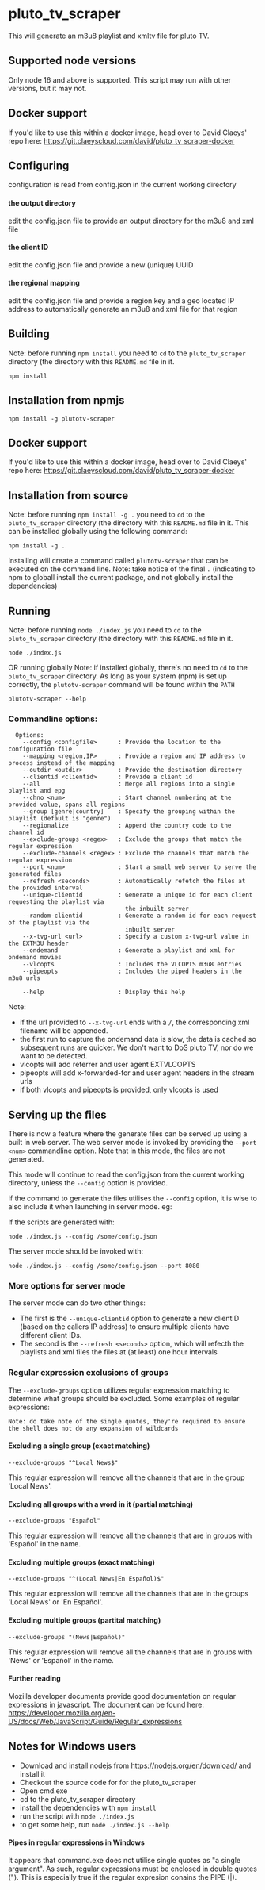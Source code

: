 # pluto_tv_scraper
This will generate an m3u8 playlist and xmltv file for pluto TV.

## Supported node versions
Only node 16 and above is supported. This script may run with other versions, but it may not.

## Docker support
If you'd like to use this within a docker image, head over to David Claeys' repo here: https://git.claeyscloud.com/david/pluto_tv_scraper-docker

## Configuring
configuration is read from config.json in the current working directory

#### the output directory
edit the config.json file to provide an output directory for the m3u8 and xml file
#### the client ID
edit the config.json file and provide a new (unique) UUID
#### the regional mapping
edit the config.json file and provide a region key and a geo located IP address to automatically generate an m3u8 and xml file for that region

## Building
Note: before running `npm install` you need to `cd` to the `pluto_tv_scraper` directory (the directory with this `README.md` file in it.
```
npm install
```

## Installation from npmjs
```
npm install -g plutotv-scraper
```

## Docker support
If you'd like to use this within a docker image, head over to David Claeys' repo here: https://git.claeyscloud.com/david/pluto_tv_scraper-docker

## Installation from source
Note: before running `npm install -g .` you need to `cd` to the `pluto_tv_scraper` directory (the directory with this `README.md` file in it.
This can be installed globally using the following command:
```
npm install -g .
```
Installing will create a command called `plutotv-scraper` that can be executed on the command line.
Note: take notice of the final `.` (indicating to npm to globall install the current package, and not globally install the dependencies)

## Running
Note: before running `node ./index.js` you need to `cd` to the `pluto_tv_scraper` directory (the directory with this `README.md` file in it.
```
node ./index.js
```

OR running globally
Note: if installed globally, there's no need to `cd` to the `pluto_tv_scraper` directory. As long as your system (npm) is set up correctly, the `plutotv-scraper` command will be found within the `PATH`
```
plutotv-scraper --help
```
### Commandline options:
```
  Options:
    --config <configfile>      : Provide the location to the configuration file
    --mapping <region,IP>      : Provide a region and IP address to process instead of the mapping
    --outdir <outdir>          : Provide the destination directory
    --clientid <clientid>      : Provide a client id
    --all                      : Merge all regions into a single playlist and epg
    --chno <num>               : Start channel numbering at the provided value, spans all regions
    --group [genre|country]    : Specify the grouping within the playlist (default is "genre")
    --regionalize              : Append the country code to the channel id
    --exclude-groups <regex>   : Exclude the groups that match the regular expression
    --exclude-channels <regex> : Exclude the channels that match the regular expression
    --port <num>               : Start a small web server to serve the generated files
    --refresh <seconds>        : Automatically refetch the files at the provided interval
    --unique-clientid          : Generate a unique id for each client requesting the playlist via
                                 the inbuilt server
    --random-clientid          : Generate a random id for each request of the playlist via the
                                 inbuilt server
    --x-tvg-url <url>          : Specify a custom x-tvg-url value in the EXTM3U header
    --ondemand                 : Generate a playlist and xml for ondemand movies
    --vlcopts                  : Includes the VLCOPTS m3u8 entries
    --pipeopts                 : Includes the piped headers in the m3u8 urls

    --help                     : Display this help
```

Note:
- if the url provided to `--x-tvg-url` ends with a `/`, the corresponding xml filename will be appended.
- the first run to capture the ondemand data is slow, the data is cached so subsequent runs are quicker. We don't want to DoS pluto TV, nor do we want to be detected.
- vlcopts will add referrer and user agent EXTVLCOPTS
- pipeopts will add x-forwarded-for and user agent headers in the stream urls
- if both vlcopts and pipeopts is provided, only vlcopts is used

## Serving up the files
There is now a feature where the generate files can be served up using a built in web server. The web server mode is invoked by providing the `--port <num>` commandline option. Note that in this mode, the files are not generated.

This mode will continue to read the config.json from the current working directory, unless the `--config` option is provided.

If the command to generate the files utilises the `--config` option, it is wise to also include it when launching in server mode. eg:

If the scripts are generated with:
```
node ./index.js --config /some/config.json
```
The server mode should be invoked with:
```
node ./index.js --config /some/config.json --port 8080
```

### More options for server mode
The server mode can do two other things:
- The first is the `--unique-clientid` option to generate a new clientID (based on the callers IP address) to ensure multiple clients have different client IDs.
- The second is the `--refresh <seconds>` option, which will refecth the playlists and xml files the files at (at least) one hour intervals

### Regular expression exclusions of groups
The `--exclude-groups` option utilizes regular expression matching to determine what groups should be excluded. Some examples of regular expressions:

`Note: do take note of the single quotes, they're required to ensure the shell does not do any expansion of wildcards`

#### Excluding a single group (exact matching)
```
--exclude-groups "^Local News$"
```
This regular expression will remove all the channels that are in the group 'Local News'.

#### Excluding all groups with a word in it (partial matching)
```
--exclude-groups "Español"
```
This regular expression will remove all the channels that are in groups with 'Español' in the name.

#### Excluding multiple groups (exact matching)
```
--exclude-groups "^(Local News|En Español)$"
```
This regular expression will remove all the channels that are in the groups 'Local News' or 'En Español'.

#### Excluding multiple groups (partital matching)
```
--exclude-groups "(News|Español)"
```
This regular expression will remove all the channels that are in groups with 'News' or 'Español' in the name.

#### Further reading
Mozilla developer documents provide good documentation on regular expressions in javascript. The document can be found here: https://developer.mozilla.org/en-US/docs/Web/JavaScript/Guide/Regular_expressions

## Notes for Windows users
- Download and install nodejs from https://nodejs.org/en/download/ and install it
- Checkout the source code for for the pluto_tv_scraper
- Open cmd.exe
- cd to the pluto_tv_scraper directory
- install the dependencies with `npm install`
- run the script with `node ./index.js`
- to get some help, run `node ./index.js --help`

#### Pipes in regular expressions in Windows
It appears that command.exe does not utilise single quotes as "a single argument". As such, regular expressions must be enclosed in double quotes ("). This is especially true if the regular expresion conains the PIPE (|).
